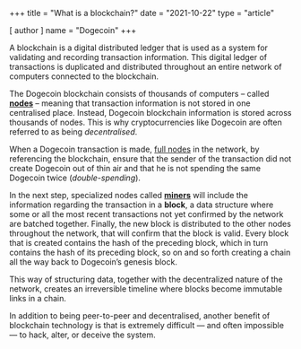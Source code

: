 +++
title = "What is a blockchain?"
date = "2021-10-22"
type = "article"

[ author ]
  name = "Dogecoin"
+++

A blockchain is a digital distributed ledger that is used as a system for validating and recording transaction information. This digital ledger of transactions is duplicated and distributed throughout an entire network of computers connected to the blockchain.  

The Dogecoin blockchain consists of thousands of computers – called [**nodes**](/dogepedia/articles/what-is-a-node) – meaning that transaction information is not stored in one centralised place. Instead, Dogecoin blockchain information is stored across thousands of nodes. This is why cryptocurrencies like Dogecoin are often referred to as being *decentralised*. 

When a Dogecoin transaction is made, [full nodes](/dogepedia/articles/what-is-a-node#full-nodes) in the network, by referencing the blockchain, ensure that the sender of the transaction did not create Dogecoin out of thin air and that he is not spending the same Dogecoin twice (*double-spending*). 

In the next step, specialized nodes called [**miners**](/dogepedia/articles/what-is-a-miner) will include the information regarding the transaction in a **block**, a data structure where some or all the most recent transactions not yet confirmed by the network are batched together. Finally, the new block is distributed to the other nodes throughout the network, that will confirm that the block is valid. Every block that is created contains the hash of the preceding block, which in turn contains the hash of its preceding block, so on and so forth creating a chain all the way back to Dogecoin’s genesis block.

This way of structuring data, together with the decentralized nature of the network, creates an irreversible timeline where blocks become immutable links in a chain.  

In addition to being peer-to-peer and decentralised, another benefit of blockchain technology is that is extremely difficult — and often impossible — to hack, alter, or deceive the system. 